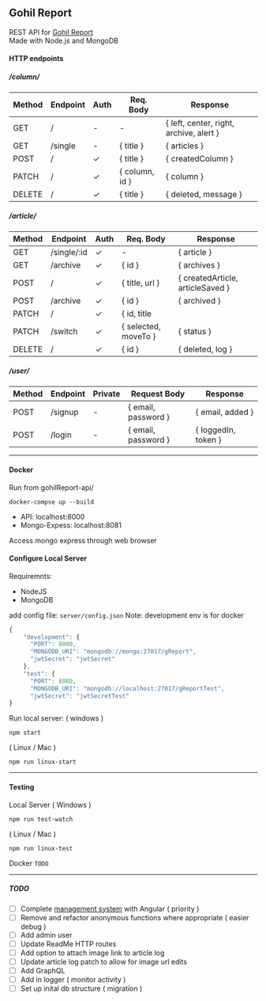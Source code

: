 ## Gohil Report

   REST API for [Gohil Report](http://www.gohilreport.com)  
   Made with Node.js and MongoDB  

#### HTTP endpoints

##### /column/
Method | Endpoint | Auth | Req. Body | Response
--- | --- | --- | --- | ---
GET | / | - | - | { left, center, right, archive, alert }
GET | /single | - | { title } |  { articles }
POST | / | ✓ | { title }| { createdColumn }
PATCH | / |  ✓ | { column, id } | { column }
DELETE | / |  ✓ | { title } | { deleted, message }

##### /article/
Method | Endpoint | Auth | Req. Body | Response
--- | --- | --- | --- | ---
GET | /single/:id |  ✓ | - | { article }
GET | /archive |  ✓ | { id } | { archives }
POST | / |  ✓ | { title, url } | { createdArticle, articleSaved }
POST | /archive |  ✓ | { id } | { archived }
PATCH | / |  ✓ | { id, title || url   } | { oldArticle, status }
PATCH | /switch |  ✓ | { selected, moveTo } | { status }
DELETE | / |  ✓ | { id } | { deleted, log }

##### /user/
Method | Endpoint | Private | Request Body | Response
--- | --- | --- | --- | ---
POST | /signup | - | { email, password } | { email, added }
POST | /login | - | { email, password } | { loggedIn, token }

___

#### Docker

Run from gohilReport-api/
```
docker-compse up --build
```

* API:            localhost:8000
* Mongo-Expess:   localhost:8081

Access mongo express through web browser  

#### Configure Local Server
Requiremnts:
* NodeJS
* MongoDB

add config file: `server/config.json`
Note: development env is for docker
```javascript
{
    "development": {
      "PORT": 8000,
      "MONGODB_URI": "mongodb://mongo:27017/gReport",
      "jwtSecret": "jwtSecret"
    },
    "test": {
      "PORT": 8080,
      "MONGODB_URI": "mongodb://localhost:27017/gReportTest",
      "jwtSecret": "jwtSecretTest"
}
```

Run local server:
( windows )
```
npm start
```

( Linux / Mac )
```
npm run linux-start
```

___

#### Testing

Local Server
( Windows )
```
npm run test-watch
```

( Linux / Mac )
```
npm run linux-test
```

Docker
`TODO`

___

##### TODO
- [ ] Complete [management system](https://github.com/hitesh-92/gohilReportManager) with Angular ( priority )
- [ ] Remove and refactor anonymous functions where appropriate ( easier debug )
- [ ] Add admin user
- [ ] Update ReadMe HTTP routes
- [ ] Add option to attach image link to article log
- [ ] Update article log patch to allow for image url edits
- [ ] Add GraphQL
- [ ] Add in logger ( monitor activity )
- [ ] Set up inital db structure ( migration )

